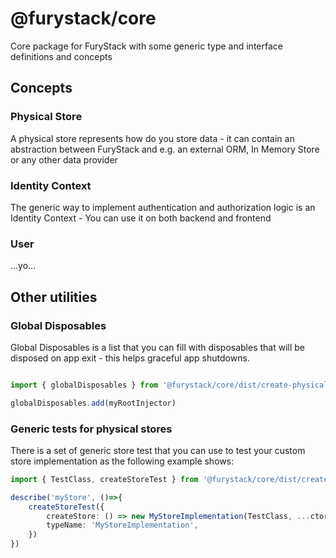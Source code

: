 # @furystack/core

Core package for FuryStack with some generic type and interface definitions and concepts

## Concepts

### Physical Store

A physical store represents how do you store data - it can contain an abstraction between FuryStack and e.g. an external ORM, In Memory Store or any other data provider

### Identity Context

The generic way to implement authentication and authorization logic is an Identity Context - You can use it on both backend and frontend

### User

...yo...

## Other utilities

### Global Disposables

Global Disposables is a list that you can fill with disposables that will be disposed on app exit - this helps graceful app shutdowns.
```ts

import { globalDisposables } from '@furystack/core/dist/create-physical-store-tests'

globalDisposables.add(myRootInjector)

```

### Generic tests for physical stores

There is a set of generic store test that you can use to test your custom store implementation as the following example shows:

```ts
import { TestClass, createStoreTest } from '@furystack/core/dist/create-physical-store-tests'

describe('myStore', ()=>{
    createStoreTest({
        createStore: () => new MyStoreImplementation(TestClass, ...ctorArgs),
        typeName: 'MyStoreImplementation',
    })
})


```
